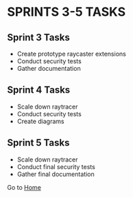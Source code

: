 # SPRINTS 3-5 TASKS 
## Sprint 3 Tasks
- Create prototype raycaster extensions
- Conduct security tests
- Gather documentation

## Sprint 4 Tasks
- Scale down raytracer
- Conduct security tests
- Create diagrams

## Sprint 5 Tasks
- Scale down raytracer
- Conduct final security tests
- Gather final documentation

Go to [Home](https://github.com/gettingera/Blunder/blob/main/README.md)
